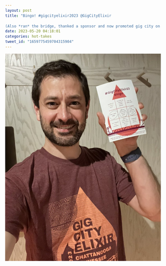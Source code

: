 ```yaml
---
layout: post
title: "Bingo! #gigcityelixir2023 @GigCityElixir 

(Also *ran* the bridge, thanked a sponsor and now promoted gig city on social 🥳)"
date: 2023-05-20 04:18:01
categories: hot-takes
tweet_id: "1659775459704315904"
---
```



![](/assets/images/tweets/1659775459704315904-Fwi0-muWcAAlxPT.jpg)

<!-- Original tweet: https://twitter.com/i/status/1659775459704315904 -->